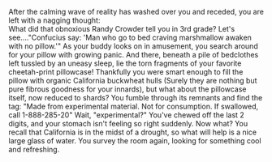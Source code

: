 After the calming wave of reality has washed over you and receded, you are left with a nagging thought:  
What did that obnoxious Randy Crowder tell you in 3rd grade? Let's see...."Confucius say: 
'Man who go to bed craving marshmallow awaken with no pillow.'"  As your buddy looks on in amusement, 
you search around for your pillow with growing panic.  And there, beneath a pile of bedclothes left 
tussled by an uneasy sleep, lie the torn fragments of your favorite cheetah-print pillowcase!
Thankfully you were smart enough to fill the pillow with organic California buckwheat hulls 
(Surely they are nothing but pure fibrous goodness for your innards), but what about the pillowcase
itself, now reduced to shards? You fumble through its remnants and find the tag:  "Made from 
experimental material.  Not for consumption.  If swallowed, call 1-888-285-20"  Wait, "experimental?" 
You've chewed off the last 2 digits, and your stomach isn't feeling so right suddenly.  Now what?
You recall that California is in the midst of a drought, so what will help is a nice large glass
of water. You survey the room again, looking for something cool and refreshing.